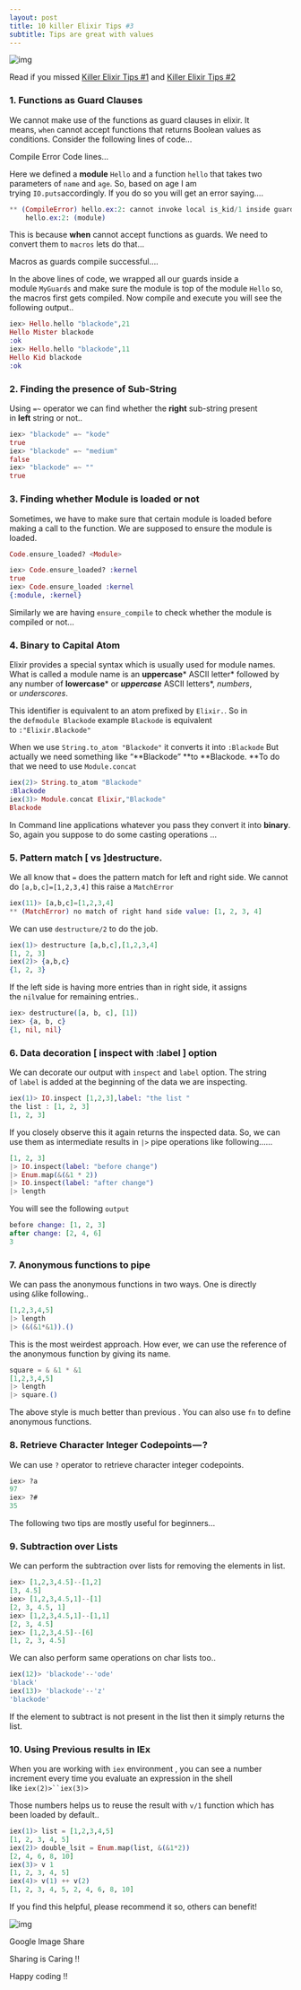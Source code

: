 ```yaml
---
layout: post
title: 10 killer Elixir Tips #3
subtitle: Tips are great with values
---
```

![img](https://cdn-images-1.medium.com/max/720/1*0doefGzpEtz3VVCKJWy8sQ.jpeg)

Read if you missed [Killer Elixir Tips #1](https://medium.com/blackode/10-killer-elixir-tips-2a9be1bec9be?source=user_profile---------1----------) and [Killer Elixir Tips #2](https://medium.com/blackode/10-killer-elixir-tips-2-c5f87f8a70c8?source=user_profile---------5----------)

### 1. Functions as Guard Clauses

We cannot make use of the functions as guard clauses in elixir. It means, `when` cannot accept functions that returns Boolean values as conditions. Consider the following lines of code…

Compile Error Code lines…

Here we defined a **module** `Hello` and a function `hello` that takes two parameters of `name` and `age`. So, based on age I am trying `IO.puts`accordingly. If you do so you will get an error saying….

```elixir
** (CompileError) hello.ex:2: cannot invoke local is_kid/1 inside guard
    hello.ex:2: (module)
```

This is because **when** cannot accept functions as guards. We need to convert them to `macros` lets do that…

Macros as guards compile successful….

In the above lines of code, we wrapped all our guards inside a module `MyGuards` and make sure the module is top of the module `Hello` so, the macros first gets compiled. Now compile and execute you will see the following output..

```elixir
iex> Hello.hello "blackode",21
Hello Mister blackode
:ok
iex> Hello.hello "blackode",11
Hello Kid blackode
:ok
```

### 2. Finding the presence of Sub-String

Using `=~` operator we can find whether the **right** sub-string present in **left** string or not..

```elixir
iex> "blackode" =~ "kode" 
true  
iex> "blackode" =~ "medium" 
false  
iex> "blackode" =~ "" 
true
```

### 3. Finding whether Module is loaded or not

Sometimes, we have to make sure that certain module is loaded before making a call to the function. We are supposed to ensure the module is loaded.

```elixir
Code.ensure_loaded? <Module>
```

```elixir
iex> Code.ensure_loaded? :kernel
true
iex> Code.ensure_loaded :kernel
{:module, :kernel}
```

Similarly we are having `ensure_compile` to check whether the module is compiled or not…

### 4. Binary to Capital Atom

Elixir provides a special syntax which is usually used for module names. What is called a module name is an **uppercase*** ASCII letter* followed by any number of **lowercase*** or ***uppercase*** ASCII letters*, *numbers*, or *underscores*.

This identifier is equivalent to an atom prefixed by `Elixir.`. So in the `defmodule Blackode` example `Blackode` is equivalent to `:"Elixir.Blackode"`

When we use `String.to_atom "Blackode"` it converts it into `:Blackode` But actually we need something like “**Blackode” **to **Blackode. **To do that we need to use `Module.concat`

```elixir
iex(2)> String.to_atom "Blackode"
:Blackode
iex(3)> Module.concat Elixir,"Blackode"
Blackode
```

In Command line applications whatever you pass they convert it into **binary**. So, again you suppose to do some casting operations …

### 5. Pattern match [ vs ]destructure.

We all know that `=` does the pattern match for left and right side. We cannot do `[a,b,c]=[1,2,3,4]` this raise a `MatchError`

```elixir
iex(11)> [a,b,c]=[1,2,3,4]
** (MatchError) no match of right hand side value: [1, 2, 3, 4]
```

We can use `destructure/2` to do the job.

```elixir
iex(1)> destructure [a,b,c],[1,2,3,4]
[1, 2, 3]
iex(2)> {a,b,c}
{1, 2, 3}
```

If the left side is having more entries than in right side, it assigns the `nil`value for remaining entries..

```elixir
iex> destructure([a, b, c], [1])
iex> {a, b, c} 
{1, nil, nil}
```

### 6. Data decoration [ inspect with :label ] option

We can decorate our output with `inspect` and `label` option. The string of `label` is added at the beginning of the data we are inspecting.

```elixir
iex(1)> IO.inspect [1,2,3],label: "the list "
the list : [1, 2, 3]
[1, 2, 3]
```

If you closely observe this it again returns the inspected data. So, we can use them as intermediate results in `|>` pipe operations like following……

```elixir
[1, 2, 3] 
|> IO.inspect(label: "before change") 
|> Enum.map(&(&1 * 2)) 
|> IO.inspect(label: "after change") 
|> length
```

You will see the following `output`

```elixir
before change: [1, 2, 3]
after change: [2, 4, 6]
3
```

### 7. Anonymous functions to pipe

We can pass the anonymous functions in two ways. One is directly using `&`like following..

```elixir
[1,2,3,4,5]
|> length
|> (&(&1*&1)).()
```

This is the most weirdest approach. How ever, we can use the reference of the anonymous function by giving its name.

```elixir
square = & &1 * &1
[1,2,3,4,5]
|> length
|> square.()
```

The above style is much better than previous . You can also use `fn` to define anonymous functions.

### 8. Retrieve Character Integer Codepoints — ?

We can use `?` operator to retrieve character integer codepoints.

```elixir
iex> ?a
97
iex> ?#
35
```

The following two tips are mostly useful for beginners…

### 9. Subtraction over Lists

We can perform the subtraction over lists for removing the elements in list.

```elixir
iex> [1,2,3,4.5]--[1,2]
[3, 4.5]
iex> [1,2,3,4.5,1]--[1]  
[2, 3, 4.5, 1]
iex> [1,2,3,4.5,1]--[1,1]
[2, 3, 4.5]
iex> [1,2,3,4.5]--[6]    
[1, 2, 3, 4.5]
```

We can also perform same operations on char lists too..

```elixir
iex(12)> 'blackode'--'ode'
'black'
iex(13)> 'blackode'--'z'    
'blackode'
```

If the element to subtract is not present in the list then it simply returns the list.

### 10. Using Previous results in IEx

When you are working with `iex` environment , you can see a number increment every time you evaluate an expression in the shell like `iex(2)>``iex(3)>`

Those numbers helps us to reuse the result with `v/1` function which has been loaded by default..

```elixir
iex(1)> list = [1,2,3,4,5]
[1, 2, 3, 4, 5]
iex(2)> double_lsit = Enum.map(list, &(&1*2))
[2, 4, 6, 8, 10]
iex(3)> v 1         
[1, 2, 3, 4, 5]
iex(4)> v(1) ++ v(2)
[1, 2, 3, 4, 5, 2, 4, 6, 8, 10]
```

If you find this helpful, please recommend it so, others can benefit!

![img](https://cdn-images-1.medium.com/max/720/0*CVcKk38plDvS8stw.png)

Google Image Share

Sharing is Caring !!

Happy coding !!
